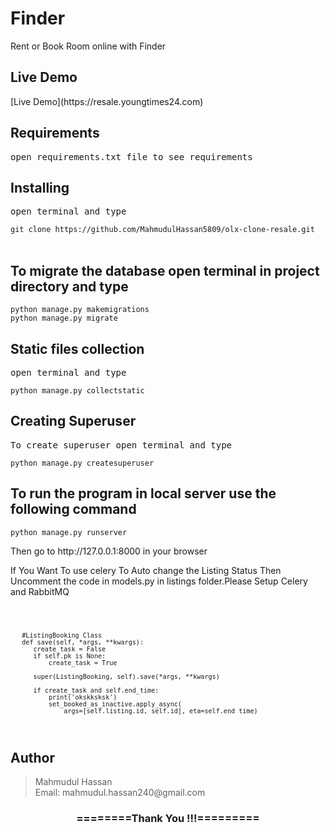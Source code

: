 # Finder

Rent or Book Room online with Finder

<h2>Live Demo</h2>
[Live Demo](https://resale.youngtimes24.com)

<h2>Requirements</h2>
<pre>open requirements.txt file to see requirements</pre>

<h2>Installing</h2>
<pre>open terminal and type</pre>
<code>git clone https://github.com/MahmudulHassan5809/olx-clone-resale.git</code><br><br>

<h2>To migrate the database open terminal in project directory and type</h2>
<code>python manage.py makemigrations</code><br>
<code>python manage.py migrate</code>

<h2>Static files collection</h2>
<pre>open terminal and type</pre>
<code>python manage.py collectstatic</code>

<h2>Creating Superuser</h2>
<pre>To create superuser open terminal and type</pre>
<code>python manage.py createsuperuser</code>

<h2> To run the program in local server use the following command </h2>
<code>python manage.py runserver</code>

<p>Then go to http://127.0.0.1:8000 in your browser</p>

<p>
    If You Want To use celery To Auto change the Listing Status Then Uncomment the code in models.py in listings folder.Please Setup Celery and RabbitMQ
<p>

<code>

       #ListingBooking Class
       def save(self, *args, **kwargs):
          create_task = False
          if self.pk is None:
              create_task = True

          super(ListingBooking, self).save(*args, **kwargs)

          if create_task and self.end_time:
              print('okskksksk')
              set_booked_as_inactive.apply_async(
                  args=[self.listing.id, self.id], eta=self.end_time)
</code>


<h2>Author</h2>
<blockquote>
  Mahmudul Hassan<br>
  Email: mahmudul.hassan240@gmail.com
</blockquote>

<div align="center">
    <h3>========Thank You !!!=========</h3>
</div>

